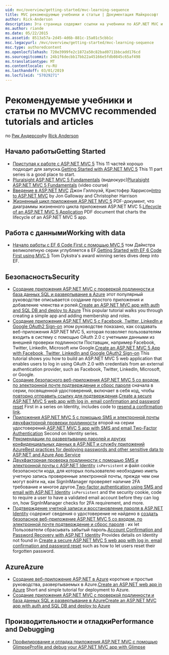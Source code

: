 ```yaml
---
uid: mvc/overview/getting-started/mvc-learning-sequence
title: MVC рекомендуемые учебники и статьи | Документация Майкрософт
author: Rick-Anderson
description: Эта страница содержит ссылки на учебники по ASP.NET MVC и предлагаемые последовательность, которая будет выполнять их.
ms.author: riande
ms.date: 05/22/2015
ms.assetid: 8513a57a-2d45-4d6b-881c-15a01c5cbb1c
msc.legacyurl: /mvc/overview/getting-started/mvc-learning-sequence
msc.type: authoredcontent
ms.openlocfilehash: 720e3999fe2c1872a50c82bad0711bbcadd176cd
ms.sourcegitcommit: 24b1f6decbb17bb22a45166e5fdb0845c65af498
ms.translationtype: MT
ms.contentlocale: ru-RU
ms.lasthandoff: 03/01/2019
ms.locfileid: "57029271"
---
```

<a name="mvc-recommended-tutorials-and-articles"></a><span data-ttu-id="a526e-103">Рекомендуемые учебники и статьи по MVC</span><span class="sxs-lookup"><span data-stu-id="a526e-103">MVC recommended tutorials and articles</span></span>
====================
<span data-ttu-id="a526e-104">по [Рик Андерсон]((https://twitter.com/RickAndMSFT))</span><span class="sxs-lookup"><span data-stu-id="a526e-104">by [Rick Anderson]((https://twitter.com/RickAndMSFT))</span></span>

<a id="pwd"></a>
## <a name="getting-started"></a><span data-ttu-id="a526e-105">Начало работы</span><span class="sxs-lookup"><span data-stu-id="a526e-105">Getting Started</span></span>

- <span data-ttu-id="a526e-106">[Приступая к работе с ASP.NET MVC 5](introduction/getting-started.md) This 11 частей хорошо подходит для запуска.</span><span class="sxs-lookup"><span data-stu-id="a526e-106">[Getting Started with ASP.NET MVC 5](introduction/getting-started.md) This 11 part series is a good place to start.</span></span>
- <span data-ttu-id="a526e-107">[Pluralsight ASP.NET MVC 5 Fundamentals](https://pluralsight.com/training/Player?author=scott-allen&amp;name=aspdotnet-mvc5-fundamentals-m1-introduction&amp;mode=live&amp;clip=0&amp;course=aspdotnet-mvc5-fundamentals) (видеокурс)</span><span class="sxs-lookup"><span data-stu-id="a526e-107">[Pluralsight ASP.NET MVC 5 Fundamentals](https://pluralsight.com/training/Player?author=scott-allen&amp;name=aspdotnet-mvc5-fundamentals-m1-introduction&amp;mode=live&amp;clip=0&amp;course=aspdotnet-mvc5-fundamentals) (video course)</span></span>
- <span data-ttu-id="a526e-108">[Введение в ASP.NET MVC](https://www.microsoftvirtualacademy.com/training-courses/introduction-to-asp-net-mvc) Джон Гэллоуэй, Кристофер Харрисон</span><span class="sxs-lookup"><span data-stu-id="a526e-108">[Intro to ASP.NET MVC](https://www.microsoftvirtualacademy.com/training-courses/introduction-to-asp-net-mvc) by Jon Galloway and Christopher Harrison</span></span>
- <span data-ttu-id="a526e-109">[Жизненный цикл приложения ASP.NET MVC 5](lifecycle-of-an-aspnet-mvc-5-application.md) PDF-документ, что диаграммы жизненного цикла приложения ASP.NET MVC 5.</span><span class="sxs-lookup"><span data-stu-id="a526e-109">[Lifecycle of an ASP.NET MVC 5 Application](lifecycle-of-an-aspnet-mvc-5-application.md) PDF document that charts the lifecycle of an ASP.NET MVC 5 app.</span></span>

<a id="con"></a>
## <a name="working-with-data"></a><span data-ttu-id="a526e-110">Работа с данными</span><span class="sxs-lookup"><span data-stu-id="a526e-110">Working with data</span></span>

- <span data-ttu-id="a526e-111">[Начало работы с EF 6 Code First с помощью MVC 5](getting-started-with-ef-using-mvc/creating-an-entity-framework-data-model-for-an-asp-net-mvc-application.md) том Дайкстра великолепную серии углубляется в EF.</span><span class="sxs-lookup"><span data-stu-id="a526e-111">[Getting Started with EF 6 Code First using MVC 5](getting-started-with-ef-using-mvc/creating-an-entity-framework-data-model-for-an-asp-net-mvc-application.md) Tom Dykstra's award winning series dives deep into EF.</span></span>

<a id="wj"></a>
## <a name="security"></a><span data-ttu-id="a526e-112">Безопасность</span><span class="sxs-lookup"><span data-stu-id="a526e-112">Security</span></span>

- <span data-ttu-id="a526e-113">[Создание приложения ASP.NET MVC с проверкой подлинности и база данных SQL и развертывание в Azure](https://azure.microsoft.com/documentation/articles/web-sites-dotnet-deploy-aspnet-mvc-app-membership-oauth-sql-database/) этот популярный руководстве описывается создание простого приложения и добавление членства и ролей.</span><span class="sxs-lookup"><span data-stu-id="a526e-113">[Create an ASP.NET MVC app with auth and SQL DB and deploy to Azure](https://azure.microsoft.com/documentation/articles/web-sites-dotnet-deploy-aspnet-mvc-app-membership-oauth-sql-database/) This popular tutorial walks you through creating a simple app and adding membership and roles.</span></span>
- <span data-ttu-id="a526e-114">[Создание приложения ASP.NET MVC 5 с Facebook, Twitter, LinkedIn и Google OAuth2 Sign-on](../security/create-an-aspnet-mvc-5-app-with-facebook-and-google-oauth2-and-openid-sign-on.md) этом руководстве показано, как создавать веб-приложения ASP.NET MVC 5, которая позволяет пользователям входить в систему с помощью OAuth 2.0 с учетными данными из внешней проверки подлинности Поставщик, например Facebook, Twitter, LinkedIn, Microsoft или Google.</span><span class="sxs-lookup"><span data-stu-id="a526e-114">[Create an ASP.NET MVC 5 App with Facebook, Twitter, LinkedIn and Google OAuth2 Sign-on](../security/create-an-aspnet-mvc-5-app-with-facebook-and-google-oauth2-and-openid-sign-on.md) This tutorial shows you how to build an ASP.NET MVC 5 web application that enables users to log in using OAuth 2.0 with credentials from an external authentication provider, such as Facebook, Twitter, LinkedIn, Microsoft, or Google.</span></span>
- <span data-ttu-id="a526e-115">[Создание безопасного веб-приложения ASP.NET MVC 5 со входом, по электронной почте подтверждение и сброс пароля](../security/create-an-aspnet-mvc-5-web-app-with-email-confirmation-and-password-reset.md) сначала в серии, посвященной удостоверений, включает в себя код, чтобы [повторно отправить ссылку для подтверждения](../security/create-an-aspnet-mvc-5-web-app-with-email-confirmation-and-password-reset.md#rsend).</span><span class="sxs-lookup"><span data-stu-id="a526e-115">[Create a secure ASP.NET MVC 5 web app with log in, email confirmation and password reset](../security/create-an-aspnet-mvc-5-web-app-with-email-confirmation-and-password-reset.md) First in a series on Identity, includes code to [resend a confirmation link](../security/create-an-aspnet-mvc-5-web-app-with-email-confirmation-and-password-reset.md#rsend).</span></span>
- <span data-ttu-id="a526e-116">[Приложения ASP.NET MVC 5 с помощью SMS и электронной почты двухфакторной проверки подлинности](../security/aspnet-mvc-5-app-with-sms-and-email-two-factor-authentication.md) второй на серии удостоверений.</span><span class="sxs-lookup"><span data-stu-id="a526e-116">[ASP.NET MVC 5 app with SMS and email Two-Factor Authentication](../security/aspnet-mvc-5-app-with-sms-and-email-two-factor-authentication.md) Second on Identity series.</span></span>
- [<span data-ttu-id="a526e-117">Рекомендации по развертыванию паролей и других конфиденциальных данных в ASP.NET и службу приложений Azure</span><span class="sxs-lookup"><span data-stu-id="a526e-117">Best practices for deploying passwords and other sensitive data to ASP.NET and Azure App Service</span></span>](../../../identity/overview/features-api/best-practices-for-deploying-passwords-and-other-sensitive-data-to-aspnet-and-azure.md)
- <span data-ttu-id="a526e-118">[Двухфакторная проверка подлинности с помощью SMS и электронной почты с ASP.NET Identity](../../../identity/overview/features-api/two-factor-authentication-using-sms-and-email-with-aspnet-identity.md) `isPersistent` и файл cookie безопасности кода, для которых пользователю необходимо иметь учетную запись проверенные электронной почты, прежде чем они могут войти на, как SignInManager проверяет наличие 2FA требование и многое другое.</span><span class="sxs-lookup"><span data-stu-id="a526e-118">[Two-factor authentication using SMS and email with ASP.NET Identity](../../../identity/overview/features-api/two-factor-authentication-using-sms-and-email-with-aspnet-identity.md) `isPersistent` and the security cookie, code to require a user to have a validated email account before they can log on, how SignInManager checks for 2FA requirement, and more.</span></span>
- <span data-ttu-id="a526e-119">[Подтверждение учетной записи и восстановление пароля в ASP.NET Identity](../../../identity/overview/features-api/account-confirmation-and-password-recovery-with-aspnet-identity.md) содержит сведения о удостоверение не найдено в [создать безопасное веб-приложение ASP.NET MVC 5 со входом, по электронной почте подтверждение и сброс пароля](../security/create-an-aspnet-mvc-5-web-app-with-email-confirmation-and-password-reset.md) : их let Пользователи сбрасывать забытый пароль.</span><span class="sxs-lookup"><span data-stu-id="a526e-119">[Account Confirmation and Password Recovery with ASP.NET Identity](../../../identity/overview/features-api/account-confirmation-and-password-recovery-with-aspnet-identity.md) Provides details on Identity not found in [Create a secure ASP.NET MVC 5 web app with log in, email confirmation and password reset](../security/create-an-aspnet-mvc-5-web-app-with-email-confirmation-and-password-reset.md) such as how to let users reset their forgotten password.</span></span>

<a id="da"></a>
## <a name="azure"></a><span data-ttu-id="a526e-120">Azure</span><span class="sxs-lookup"><span data-stu-id="a526e-120">Azure</span></span>

- <span data-ttu-id="a526e-121">[Создание веб-приложение ASP.NET в Azure](https://azure.microsoft.com/documentation/articles/web-sites-dotnet-get-started/) короткие и простые руководства, развертываемых в Azure.</span><span class="sxs-lookup"><span data-stu-id="a526e-121">[Create an ASP.NET web app in Azure](https://azure.microsoft.com/documentation/articles/web-sites-dotnet-get-started/) Short and simple tutorial for deployment to Azure.</span></span>
- [<span data-ttu-id="a526e-122">Создание приложения ASP.NET MVC с проверкой подлинности и база данных SQL и развертывание в Azure</span><span class="sxs-lookup"><span data-stu-id="a526e-122">Create an ASP.NET MVC app with auth and SQL DB and deploy to Azure</span></span>](https://azure.microsoft.com/documentation/articles/web-sites-dotnet-deploy-aspnet-mvc-app-membership-oauth-sql-database/)

<a id="perf"></a>
## <a name="performance-and-debugging"></a><span data-ttu-id="a526e-123">Производительности и отладки</span><span class="sxs-lookup"><span data-stu-id="a526e-123">Performance and Debugging</span></span>

- [<span data-ttu-id="a526e-124">Профилирование и отладка приложения ASP.NET MVC с помощью Glimpse</span><span class="sxs-lookup"><span data-stu-id="a526e-124">Profile and debug your ASP.NET MVC app with Glimpse</span></span>](../performance/profile-and-debug-your-aspnet-mvc-app-with-glimpse.md)
